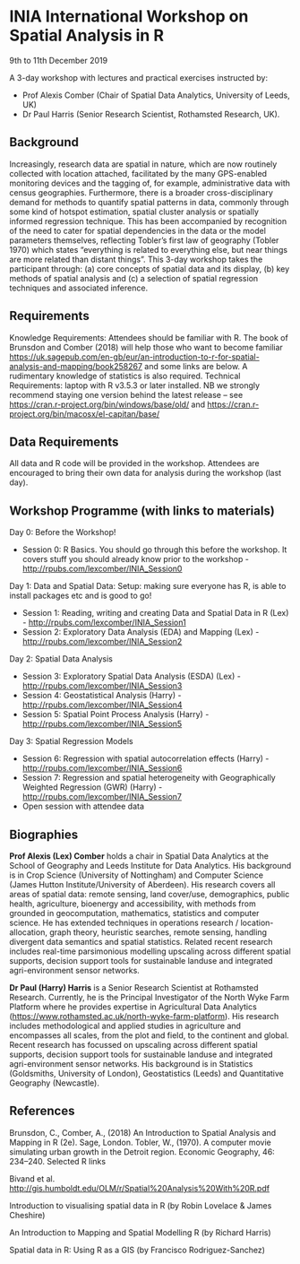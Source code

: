 # INIA International Workshop on Spatial Analysis in R
9th to 11th December 2019

A 3-day workshop with lectures and practical exercises instructed by:
+ Prof Alexis Comber (Chair of Spatial Data Analytics, University of Leeds, UK)
+ Dr Paul Harris (Senior Research Scientist, Rothamsted Research, UK).

## Background
Increasingly, research data are spatial in nature, which are now routinely collected with location attached, facilitated by the many GPS-enabled monitoring devices and the tagging of, for example, administrative data with census geographies. Furthermore, there is a broader cross-disciplinary demand for methods to quantify spatial patterns in data, commonly through some kind of hotspot estimation, spatial cluster analysis or spatially informed regression technique. This has been accompanied by recognition of the need to cater for spatial dependencies in the data or the model parameters themselves, reflecting Tobler’s first law of geography (Tobler 1970) which states “everything is related to everything else, but near things are more related than distant things”. This 3-day workshop takes the participant through: (a) core concepts of spatial data and its display, (b) key methods of spatial analysis and (c) a selection of spatial regression techniques and associated inference.

## Requirements
Knowledge Requirements: Attendees should be familiar with R. The book of Brunsdon and Comber (2018) will help those who want to become familiar https://uk.sagepub.com/en-gb/eur/an-introduction-to-r-for-spatial-analysis-and-mapping/book258267 and some links are below. A rudimentary knowledge of statistics is also required.
Technical Requirements: laptop with R v3.5.3 or later installed. NB we strongly recommend staying one version behind the latest release – see https://cran.r-project.org/bin/windows/base/old/ and https://cran.r-project.org/bin/macosx/el-capitan/base/ 

## Data Requirements
All data and R code will be provided in the workshop. Attendees are encouraged to bring their own data for analysis during the workshop (last day).

## Workshop Programme (with links to materials)

Day 0: Before the Workshop! 

+ Session 0: R Basics. You should go through this before the workshop. It covers stuff you should already know prior to the workshop - http://rpubs.com/lexcomber/INIA_Session0

Day 1: Data and Spatial Data: Setup: making sure everyone has R, is able to install packages etc and is good to go! 
+ Session 1: Reading, writing and creating Data and Spatial Data in R (Lex) - http://rpubs.com/lexcomber/INIA_Session1
+ Session 2: Exploratory Data Analysis (EDA) and Mapping (Lex) - http://rpubs.com/lexcomber/INIA_Session2

Day 2: Spatial Data Analysis

+ Session 3: Exploratory Spatial Data Analysis (ESDA) (Lex) - http://rpubs.com/lexcomber/INIA_Session3
+ Session 4: Geostatistical Analysis (Harry) - http://rpubs.com/lexcomber/INIA_Session4
+ Session 5: Spatial Point Process Analysis (Harry) - http://rpubs.com/lexcomber/INIA_Session5

Day 3: Spatial Regression Models

+ Session 6: Regression with spatial autocorrelation effects (Harry) - http://rpubs.com/lexcomber/INIA_Session6
+ Session 7: Regression and spatial heterogeneity with Geographically Weighted Regression (GWR) (Harry) - http://rpubs.com/lexcomber/INIA_Session7
+ Open session with attendee data

## Biographies

**Prof Alexis (Lex) Comber** holds a chair in Spatial Data Analytics at the School of Geography and Leeds Institute for Data Analytics. His background is in Crop Science (University of Nottingham) and Computer Science (James Hutton Institute/University of Aberdeen). His research covers all areas of spatial data: remote sensing, land cover/use, demographics, public health, agriculture, bioenergy and accessibility, with methods from grounded in geocomputation, mathematics, statistics and computer science. He has extended techniques in operations research / location-allocation, graph theory, heuristic searches, remote sensing, handling divergent data semantics and spatial statistics. Related recent research includes real-time parsimonious modelling upscaling across different spatial supports, decision support tools for sustainable landuse and integrated agri-environment sensor networks.

**Dr Paul (Harry) Harris** is a Senior Research Scientist at Rothamsted Research. Currently, he is the Principal Investigator of the North Wyke Farm Platform where he provides expertise in Agricultural Data Analytics (https://www.rothamsted.ac.uk/north-wyke-farm-platform). His research includes methodological and applied studies in agriculture and encompasses all scales, from the plot and field, to the continent and global. Recent research has focussed on upscaling across different spatial supports, decision support tools for sustainable landuse and integrated agri-environment sensor networks. His background is in Statistics (Goldsmiths, University of London), Geostatistics (Leeds) and Quantitative Geography (Newcastle).

## References

Brunsdon, C., Comber, A., (2018) An Introduction to Spatial Analysis and Mapping in R (2e). Sage, London.
Tobler, W., (1970). A computer movie simulating urban growth in the Detroit region. Economic Geography, 46: 234–240.
Selected R links

Bivand et al. http://gis.humboldt.edu/OLM/r/Spatial%20Analysis%20With%20R.pdf

Introduction to visualising spatial data in R (by Robin Lovelace & James Cheshire)

An Introduction to Mapping and Spatial Modelling R (by Richard Harris)

Spatial data in R: Using R as a GIS (by Francisco Rodriguez-Sanchez)
